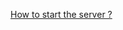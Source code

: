 [How to start the server ?](https://github.com/paket-phileep/code-server/blob/main/docs/CONTRIBUTING.md#development-workflow)

